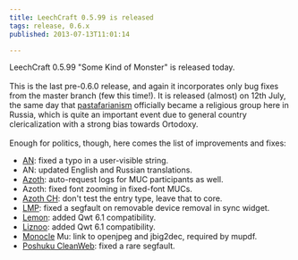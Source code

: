 ```yaml
---
title: LeechCraft 0.5.99 is released
tags: release, 0.6.x
published: 2013-07-13T11:01:14

---
```


LeechCraft 0.5.99 "Some Kind of Monster" is released today.\
\
This is the last pre-0.6.0 release, and again it incorporates only bug
fixes from the master branch (few this time!). It is released (almost)
on 12th July, the same day that
[pastafarianism](http://en.wikipedia.org/wiki/Flying_Spaghetti_Monster)
officially became a religious group here in Russia, which is quite an
important event due to general country clericalization with a strong
bias towards Ortodoxy.\
\
Enough for politics, though, here comes the list of improvements and
fixes:

-   [AN](/plugins-advancednotifications): fixed a typo in a
    user-visible string.
-   AN: updated English and Russian translations.
-   [Azoth](/plugins-azoth): auto-request logs for MUC participants
    as well.
-   Azoth: fixed font zooming in fixed-font MUCs.
-   [Azoth CH](/plugins-azoth-chathistory): don't test the entry type,
    leave that to core.
-   [LMP](/plugins-lmp): fixed a segfault on removable device removal in
    sync widget.
-   [Lemon](/plugins-lemon): added Qwt 6.1 compatibility.
-   [Liznoo](/plugins-liznoo): added Qwt 6.1 compatibility.
-   [Monocle](/plugins-monocle) Mu: link to openjpeg and jbig2dec,
    required by mupdf.
-   [Poshuku CleanWeb](/plugins-poshuku-cleanweb): fixed a
    rare segfault.
